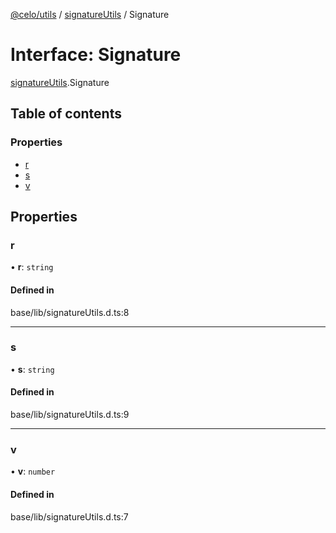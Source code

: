 [@celo/utils](../README.md) / [signatureUtils](../modules/signatureUtils.md) / Signature

# Interface: Signature

[signatureUtils](../modules/signatureUtils.md).Signature

## Table of contents

### Properties

- [r](signatureUtils.Signature.md#r)
- [s](signatureUtils.Signature.md#s)
- [v](signatureUtils.Signature.md#v)

## Properties

### r

• **r**: `string`

#### Defined in

base/lib/signatureUtils.d.ts:8

___

### s

• **s**: `string`

#### Defined in

base/lib/signatureUtils.d.ts:9

___

### v

• **v**: `number`

#### Defined in

base/lib/signatureUtils.d.ts:7
